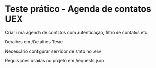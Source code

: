 # Teste prático - Agenda de contatos UEX

Criar uma agenda de contatos com autenticação, filtro de contatos etc.

Detalhes em /Detalhes Teste

Necessário configurar servidor de smtp no .env

Requisições usadas no projeto em /requests.json
